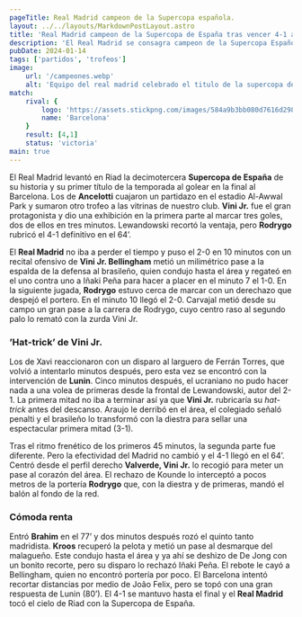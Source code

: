 ```yaml
---
pageTitle: Real Madrid campeon de la Supercopa española. 
layout: ../../layouts/MarkdownPostLayout.astro
title: 'Real Madrid campeon de la Supercopa de España tras vencer 4-1 al Barcelona.'
description: 'El Real Madrid se consagra campeon de la Supercopa Española 2024 tras hacer 4 goles contra el barcelona y una perfomance increible del equipos.'
pubDate: 2024-01-14
tags: ['partidos', 'trofeos']
image:
    url: '/campeones.webp'
    alt: 'Equipo del real madrid celebrado el titulo de la supercopa de españa.'
match: 
    rival: {
        logo: 'https://assets.stickpng.com/images/584a9b3bb080d7616d298777.png',
        name: 'Barcelona'
    }
    result: [4,1]
    status: 'victoria'
main: true
---
```


El Real Madrid levantó en Riad la decimotercera **Supercopa de España** de su historia y su primer título de la temporada al golear en la final al Barcelona. Los de **Ancelotti** cuajaron un partidazo en el estadio Al-Awwal Park y sumaron otro trofeo a las vitrinas de nuestro club. **Vini Jr.** fue el gran protagonista y dio una exhibición en la primera parte al marcar tres goles, dos de ellos en tres minutos. Lewandowski recortó la ventaja, pero **Rodrygo** rubricó el 4-1 definitivo en el 64’.

El **Real Madrid** no iba a perder el tiempo y puso el 2-0 en 10 minutos con un recital ofensivo de **Vini Jr. Bellingham** metió un milimétrico pase a la espalda de la defensa al brasileño, quien condujo hasta el área y regateó en el uno contra uno a Iñaki Peña para hacer a placer en el minuto 7 el 1-0. En la siguiente jugada, **Rodrygo** estuvo cerca de marcar con un derechazo que despejó el portero. En el minuto 10 llegó el 2-0. Carvajal metió desde su campo un gran pase a la carrera de Rodrygo, cuyo centro raso al segundo palo lo remató con la zurda Vini Jr.

### ’Hat-trick’ de Vini Jr.

Los de Xavi reaccionaron con un disparo al larguero de Ferrán Torres, que volvió a intentarlo minutos después, pero esta vez se encontró con la intervención de **Lunin**. Cinco minutos después, el ucraniano no pudo hacer nada a una volea de primeras desde la frontal de Lewandowski, autor del 2-1. La primera mitad no iba a terminar así ya que **Vini Jr.** rubricaría su *hat-trick* antes del descanso. Araujo le derribó en el área, el colegiado señaló penalti y el brasileño lo transformó con la diestra para sellar una espectacular primera mitad (3-1).

Tras el ritmo frenético de los primeros 45 minutos, la segunda parte fue diferente. Pero la efectividad del Madrid no cambió y el 4-1 llegó en el 64’. Centró desde el perfil derecho **Valverde, Vini Jr.** lo recogió para meter un pase al corazón del área. El rechazo de Kounde lo interceptó a pocos metros de la portería **Rodrygo** que, con la diestra y de primeras, mandó el balón al fondo de la red.

### Cómoda renta

Entró **Brahim** en el 77’ y dos minutos después rozó el quinto tanto madridista. **Kroos** recuperó la pelota y metió un pase al desmarque del malagueño. Este condujo hasta el área y ya ahí se deshizo de De Jong con un bonito recorte, pero su disparo lo rechazó Iñaki Peña. El rebote le cayó a Bellingham, quien no encontró portería por poco. El Barcelona intentó recortar distancias por medio de João Felix, pero se topó con una gran respuesta de Lunin (80’). El 4-1 se mantuvo hasta el final y el **Real Madrid** tocó el cielo de Riad con la Supercopa de España.   



